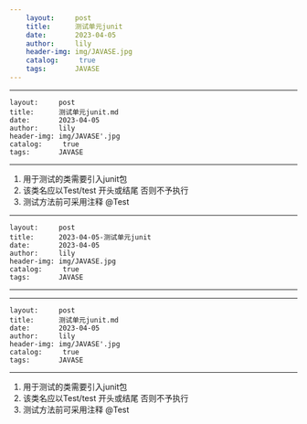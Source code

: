 ```yaml
---
    layout:     post
    title:      测试单元junit
    date:       2023-04-05
    author:     lily
    header-img: img/JAVASE.jpg
    catalog: 	 true
    tags:       JAVASE
---
```


---
    layout:     post
    title:      测试单元junit.md
    date:       2023-04-05
    author:     lily
    header-img: img/JAVASE'.jpg
    catalog: 	 true
    tags:       JAVASE
---

1. 用于测试的类需要引入junit包
2. 该类名应以Test/test 开头或结尾 否则不予执行
3. 测试方法前可采用注释 @Test
---
    layout:     post
    title:      2023-04-05-测试单元junit
    date:       2023-04-05
    author:     lily
    header-img: img/JAVASE.jpg
    catalog: 	 true
    tags:       JAVASE
---

---
    layout:     post
    title:      测试单元junit.md
    date:       2023-04-05
    author:     lily
    header-img: img/JAVASE'.jpg
    catalog: 	 true
    tags:       JAVASE
---

1. 用于测试的类需要引入junit包
2. 该类名应以Test/test 开头或结尾 否则不予执行
3. 测试方法前可采用注释 @Test
